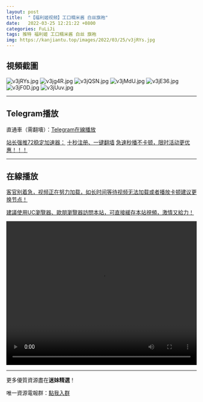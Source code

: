 ```yaml
---
layout: post
title:  "【福利姬视频】工口糯米酱 白丝旗袍"
date:   2022-03-25 12:21:22 +0800
categories: FuLiJi
tags: 推特 福利姬 工口糯米酱 白丝 旗袍
img: https://kanjiantu.top/images/2022/03/25/v3jRYs.jpg
---
```



## 視頻截圖

![v3jRYs.jpg](https://kanjiantu.top/images/2022/03/25/v3jRYs.jpg)
![v3jg4R.jpg](https://kanjiantu.top/images/2022/03/25/v3jg4R.jpg)
![v3jQSN.jpg](https://kanjiantu.top/images/2022/03/25/v3jQSN.jpg)
![v3jMdU.jpg](https://kanjiantu.top/images/2022/03/25/v3jMdU.jpg)
![v3jE36.jpg](https://kanjiantu.top/images/2022/03/25/v3jE36.jpg)
![v3jF0D.jpg](https://kanjiantu.top/images/2022/03/25/v3jF0D.jpg)
![v3jUuv.jpg](https://kanjiantu.top/images/2022/03/25/v3jUuv.jpg)

* * *
## Telegram播放

直通車（需翻墻）：[Telegram在線播放](https://t.me/mimeijingxuan/379)

<u>站长强推72稳定加速器：</u> [十秒注册、一键翻墙](https://www.mimei.blog/skip/vpn.html)
<u>急速秒播不卡顿，限时活动更优惠！！！</u>
* * *
## 在線播放
<u>客官别着急，视频正在努力加载，如长时间等待视频无法加载或者播放卡顿建议更换节点！</u>

<u>建議使用UC瀏覽器、歐朋瀏覽器訪問本站，可直接緩存本站視頻，激情又給力！</u>
<center><video src="https://cdn.publer.io/uploads/videos/624730d6db2797343b249c01/226ce562f0c84ccb521f17dd6f0a3748.mp4" width="100%" height="380px" controls="controls"></video></center>


* * *
更多優質資源盡在**迷妹精選**！

唯一資源電報群：[點我入群](https://t.me/mimeijingxuan)


